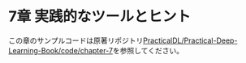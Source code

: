 # 7章 実践的なツールとヒント

この章のサンプルコードは原著リポジトリ[PracticalDL/Practical-Deep-Learning-Book/code/chapter-7](https://github.com/PracticalDL/Practical-Deep-Learning-Book/tree/master/code/chapter-7)を参照してください。
